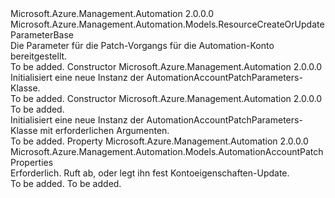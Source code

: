<Type Name="AutomationAccountPatchParameters" FullName="Microsoft.Azure.Management.Automation.Models.AutomationAccountPatchParameters">
  <TypeSignature Language="C#" Value="public class AutomationAccountPatchParameters : Microsoft.Azure.Management.Automation.Models.ResourceCreateOrUpdateParameterBase" />
  <TypeSignature Language="ILAsm" Value=".class public auto ansi beforefieldinit AutomationAccountPatchParameters extends Microsoft.Azure.Management.Automation.Models.ResourceCreateOrUpdateParameterBase" />
  <TypeSignature Language="DocId" Value="T:Microsoft.Azure.Management.Automation.Models.AutomationAccountPatchParameters" />
  <TypeSignature Language="VB.NET" Value="Public Class AutomationAccountPatchParameters&#xA;Inherits ResourceCreateOrUpdateParameterBase" />
  <TypeSignature Language="F#" Value="type AutomationAccountPatchParameters = class&#xA;    inherit ResourceCreateOrUpdateParameterBase" />
  <AssemblyInfo>
    <AssemblyName>Microsoft.Azure.Management.Automation</AssemblyName>
    <AssemblyVersion>2.0.0.0</AssemblyVersion>
  </AssemblyInfo>
  <Base>
    <BaseTypeName>Microsoft.Azure.Management.Automation.Models.ResourceCreateOrUpdateParameterBase</BaseTypeName>
  </Base>
  <Interfaces />
  <Docs>
    <summary>
            Die Parameter für die Patch-Vorgangs für die Automation-Konto bereitgestellt.
            </summary>
    <remarks>To be added.</remarks>
  </Docs>
  <Members>
    <Member MemberName=".ctor">
      <MemberSignature Language="C#" Value="public AutomationAccountPatchParameters ();" />
      <MemberSignature Language="ILAsm" Value=".method public hidebysig specialname rtspecialname instance void .ctor() cil managed" />
      <MemberSignature Language="DocId" Value="M:Microsoft.Azure.Management.Automation.Models.AutomationAccountPatchParameters.#ctor" />
      <MemberSignature Language="VB.NET" Value="Public Sub New ()" />
      <MemberType>Constructor</MemberType>
      <AssemblyInfo>
        <AssemblyName>Microsoft.Azure.Management.Automation</AssemblyName>
        <AssemblyVersion>2.0.0.0</AssemblyVersion>
      </AssemblyInfo>
      <Parameters />
      <Docs>
        <summary>
            Initialisiert eine neue Instanz der AutomationAccountPatchParameters-Klasse.
            </summary>
        <remarks>To be added.</remarks>
      </Docs>
    </Member>
    <Member MemberName=".ctor">
      <MemberSignature Language="C#" Value="public AutomationAccountPatchParameters (Microsoft.Azure.Management.Automation.Models.AutomationAccountPatchProperties properties);" />
      <MemberSignature Language="ILAsm" Value=".method public hidebysig specialname rtspecialname instance void .ctor(class Microsoft.Azure.Management.Automation.Models.AutomationAccountPatchProperties properties) cil managed" />
      <MemberSignature Language="DocId" Value="M:Microsoft.Azure.Management.Automation.Models.AutomationAccountPatchParameters.#ctor(Microsoft.Azure.Management.Automation.Models.AutomationAccountPatchProperties)" />
      <MemberSignature Language="VB.NET" Value="Public Sub New (properties As AutomationAccountPatchProperties)" />
      <MemberSignature Language="F#" Value="new Microsoft.Azure.Management.Automation.Models.AutomationAccountPatchParameters : Microsoft.Azure.Management.Automation.Models.AutomationAccountPatchProperties -&gt; Microsoft.Azure.Management.Automation.Models.AutomationAccountPatchParameters" Usage="new Microsoft.Azure.Management.Automation.Models.AutomationAccountPatchParameters properties" />
      <MemberType>Constructor</MemberType>
      <AssemblyInfo>
        <AssemblyName>Microsoft.Azure.Management.Automation</AssemblyName>
        <AssemblyVersion>2.0.0.0</AssemblyVersion>
      </AssemblyInfo>
      <Parameters>
        <Parameter Name="properties" Type="Microsoft.Azure.Management.Automation.Models.AutomationAccountPatchProperties" />
      </Parameters>
      <Docs>
        <param name="properties">To be added.</param>
        <summary>
            Initialisiert eine neue Instanz der AutomationAccountPatchParameters-Klasse mit erforderlichen Argumenten.
            </summary>
        <remarks>To be added.</remarks>
      </Docs>
    </Member>
    <Member MemberName="Properties">
      <MemberSignature Language="C#" Value="public Microsoft.Azure.Management.Automation.Models.AutomationAccountPatchProperties Properties { get; set; }" />
      <MemberSignature Language="ILAsm" Value=".property instance class Microsoft.Azure.Management.Automation.Models.AutomationAccountPatchProperties Properties" />
      <MemberSignature Language="DocId" Value="P:Microsoft.Azure.Management.Automation.Models.AutomationAccountPatchParameters.Properties" />
      <MemberSignature Language="VB.NET" Value="Public Property Properties As AutomationAccountPatchProperties" />
      <MemberSignature Language="F#" Value="member this.Properties : Microsoft.Azure.Management.Automation.Models.AutomationAccountPatchProperties with get, set" Usage="Microsoft.Azure.Management.Automation.Models.AutomationAccountPatchParameters.Properties" />
      <MemberType>Property</MemberType>
      <AssemblyInfo>
        <AssemblyName>Microsoft.Azure.Management.Automation</AssemblyName>
        <AssemblyVersion>2.0.0.0</AssemblyVersion>
      </AssemblyInfo>
      <ReturnValue>
        <ReturnType>Microsoft.Azure.Management.Automation.Models.AutomationAccountPatchProperties</ReturnType>
      </ReturnValue>
      <Docs>
        <summary>
            Erforderlich. Ruft ab, oder legt ihn fest Kontoeigenschaften-Update.
            </summary>
        <value>To be added.</value>
        <remarks>To be added.</remarks>
      </Docs>
    </Member>
  </Members>
</Type>